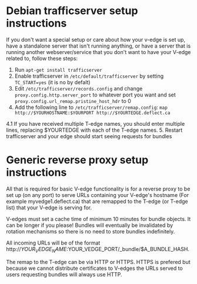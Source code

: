 Debian trafficserver setup instructions
========

If you don't want a special setup or care about how your v-edge is set up, have a standalone server that isn't running anything, or have a server that is running another webserver/service that you don't want to have your V-edge related to, follow these steps:

1. Run `apt-get install trafficserver`
2. Enable trafficserver in `/etc/default/trafficserver` by setting `TC_START=yes` (it is no by defalt)
3. Edit `/etc/trafficserver/records.config` and change `proxy.config.http.server_port` to whatever port you want and set `proxy.config.url_remap.pristine_host_hdr` to 0
4. Add the following line to `/etc/trafficserver/remap.config`: `map             http://$YOURHOSTNAME:$YOURPORT http://$YOURTEDGE.deflect.ca`

4.1 If you have received multiple T-edge names, you should enter multiple lines, replacing $YOURTEDGE with each of the T-edge names.
5. Restart trafficserver and your edge should start seeing requests for bundles

Generic reverse proxy setup instructions
========

All that is required for basic V-edge functionality is for a reverse proxy to be set up (on any port) to serve URLs containing your V-edge's hostname (For example myvedge1.deflect.ca) that are remapped to the T-edge (or T-edge list) that your V-edge is serving for.

V-edges must set a cache time of minimum 10 minutes for bundle objects. It can be longer if you please! Bundles will eventually be invalidated by rotation mechanisms so there is no need to store bundles indefinitely.

All incoming URLs will be of the format http://$YOUR_VEDGE_NAME:$YOUR_VEDGE_PORT/_bundle/$A_BUNDLE_HASH.

The remap to the T-edge can be via HTTP or HTTPS. HTTPS is prefered but because we cannot distribute certificates to V-edges the URLs served to users requesting bundles will always use HTTP.

